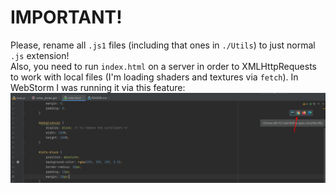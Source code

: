 # IMPORTANT!
Please, rename all `.js1` files (including that ones in `./Utils`) to just normal
`.js` extension!  
Also, you need to run `index.html` on a server in order to XMLHttpRequests 
to work with local files (I'm loading shaders and textures via `fetch`).
In WebStorm I was running it via this feature:
![img.png](img.png)
